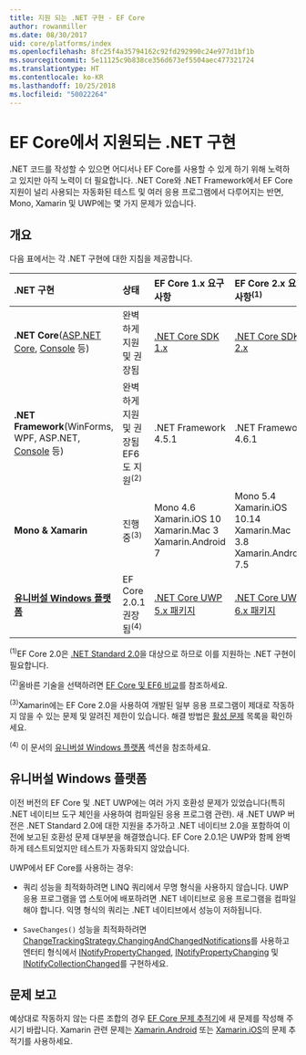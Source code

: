 ```yaml
---
title: 지원 되는 .NET 구현 - EF Core
author: rowanmiller
ms.date: 08/30/2017
uid: core/platforms/index
ms.openlocfilehash: 8fc25f4a35794162c92fd292990c24e977d1bf1b
ms.sourcegitcommit: 5e11125c9b838ce356d673ef5504aec477321724
ms.translationtype: HT
ms.contentlocale: ko-KR
ms.lasthandoff: 10/25/2018
ms.locfileid: "50022264"
---
```

# <a name="net-implementations-supported-by-ef-core"></a>EF Core에서 지원되는 .NET 구현

.NET 코드를 작성할 수 있으면 어디서나 EF Core를 사용할 수 있게 하기 위해 노력하고 있지만 아직 노력이 더 필요합니다. .NET Core와 .NET Framework에서 EF Core 지원이 널리 사용되는 자동화된 테스트 및 여러 응용 프로그램에서 다루어지는 반면, Mono, Xamarin 및 UWP에는 몇 가지 문제가 있습니다.

## <a name="overview"></a>개요

다음 표에서는 각 .NET 구현에 대한 지침을 제공합니다.

| .NET 구현                                                                                                  | 상태                                                             | EF Core 1.x 요구 사항                                                                                | EF Core 2.x 요구 사항<sup>(1)</sup>                                                                 |
|:---------------------------------------------------------------------------------------------------------------------|:-------------------------------------------------------------------|:--------------------------------------------------------------------------------------------------------|:--------------------------------------------------------------------------------------------------------|
| **.NET Core**([ASP.NET Core](../get-started/aspnetcore/index.md), [Console](../get-started/netcore/index.md) 등) | 완벽하게 지원 및 권장됨                                    | [.NET Core SDK 1.x](https://www.microsoft.com/net/core/)                                                | [.NET Core SDK 2.x](https://www.microsoft.com/net/core/)                                                |
| **.NET Framework**(WinForms, WPF, ASP.NET, [Console](../get-started/full-dotnet/index.md) 등)                    | 완벽하게 지원 및 권장됨 EF6도 지원<sup>(2)</sup> | .NET Framework 4.5.1                                                                                    | .NET Framework 4.6.1                                                                                    |
| **Mono & Xamarin**                                                                                                   | 진행 중<sup>(3)</sup>                                         | Mono 4.6 <br/> Xamarin.iOS 10 <br/> Xamarin.Mac 3 <br/> Xamarin.Android 7                               | Mono 5.4 <br/> Xamarin.iOS 10.14 <br/> Xamarin.Mac 3.8 <br/> Xamarin.Android 7.5                        |
| [**유니버설 Windows 플랫폼**](../get-started/uwp/index.md)                                                        | EF Core 2.0.1 권장됨<sup>(4)</sup>                           | [.NET Core UWP 5.x 패키지](https://www.nuget.org/packages/Microsoft.NETCore.UniversalWindowsPlatform/) | [.NET Core UWP 6.x 패키지](https://www.nuget.org/packages/Microsoft.NETCore.UniversalWindowsPlatform/) |

<sup>(1)</sup>EF Core 2.0은 [.NET Standard 2.0](https://docs.microsoft.com/dotnet/standard/net-standard)을 대상으로 하므로 이를 지원하는 .NET 구현이 필요합니다.

<sup>(2)</sup>올바른 기술을 선택하려면 [EF Core 및 EF6 비교](../../efcore-and-ef6/index.md)를 참조하세요.

<sup>(3)</sup>Xamarin에는 EF Core 2.0을 사용하여 개발된 일부 응용 프로그램이 제대로 작동하지 않을 수 있는 문제 및 알려진 제한이 있습니다. 해결 방법은 [활성 문제](https://github.com/aspnet/entityframeworkCore/issues?q=is%3Aopen+is%3Aissue+label%3Aarea-xamarin) 목록을 확인하세요.

<sup>(4)</sup> 이 문서의 [유니버설 Windows 플랫폼](#universal-windows-platform) 섹션을 참조하세요.

## <a name="universal-windows-platform"></a>유니버설 Windows 플랫폼

이전 버전의 EF Core 및 .NET UWP에는 여러 가지 호환성 문제가 있었습니다(특히 .NET 네이티브 도구 체인을 사용하여 컴파일된 응용 프로그램 관련). 새 .NET UWP 버전은 .NET Standard 2.0에 대한 지원을 추가하고 .NET 네이티브 2.0을 포함하여 이전에 보고된 호환성 문제 대부분을 해결했습니다. EF Core 2.0.1은 UWP와 함께 완벽하게 테스트되었지만 테스트가 자동화되지 않았습니다.

UWP에서 EF Core를 사용하는 경우:

* 쿼리 성능을 최적화하려면 LINQ 쿼리에서 무명 형식을 사용하지 않습니다. UWP 응용 프로그램을 앱 스토어에 배포하려면 .NET 네이티브로 응용 프로그램을 컴파일해야 합니다. 익명 형식의 쿼리는 .NET 네이티브에서 성능이 저하됩니다.

* `SaveChanges()` 성능을 최적화하려면 [ChangeTrackingStrategy.ChangingAndChangedNotifications](/dotnet/api/microsoft.entityframeworkcore.changetrackingstrategy)를 사용하고 엔터티 형식에서 [INotifyPropertyChanged](https://msdn.microsoft.com/library/system.componentmodel.inotifypropertychanged.aspx), [INotifyPropertyChanging](https://msdn.microsoft.com/library/system.componentmodel.inotifypropertychanging.aspx) 및 [INotifyCollectionChanged](https://msdn.microsoft.com/library/system.collections.specialized.inotifycollectionchanged.aspx)를 구현하세요.

## <a name="report-issues"></a>문제 보고

예상대로 작동하지 않는 다른 조합의 경우 [EF Core 문제 추적기](https://github.com/aspnet/entityframeworkcore/issues/new)에 새 문제를 작성해 주시기 바랍니다. Xamarin 관련 문제는 [Xamarin.Android](https://github.com/xamarin/xamarin-android/issues/new) 또는 [Xamarin.iOS](https://github.com/xamarin/xamarin-macios/issues/new)의 문제 추적기를 사용하세요.
